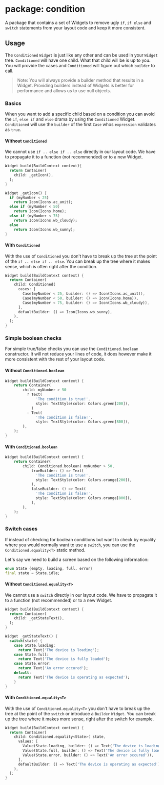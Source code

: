# package: condition

A package that contains a set of Widgets to remove ugly `if`, `if else` and `switch` statements from your layout code and keep it more consistent.

## Usage

The `Conditioned` `Widget` is just like any other and can be used in your `Widget` tree.
`Conditioned` will have one child. What that child will be is up to you.
You will provide the cases and `Conditioned` will figure out which `builder` to call.

> Note: You will always provide a builder method that results in a Widget. Providing builders instead of Widgets is better for performance and allows us to use null objects.

### Basics

When you want to add a specific child based on a condition you can avoid the `if`, `else if` and `else` drama by using the `Conditioned` Widget.
`Conditioned` will use the `builder` of the first `Case` whos `expression` validates as `true`.

#### Without `Conditioned`

We cannot use `if .. else if .. else` directly in our layout code. We have to propagate it to a function (not recommended) or to a new Widget.

```dart
Widget build(BuildContext context){
  return Container(
    child: _getIcon(),
  );
}

Widget _getIcon() {
  if (myNumber < 25)
    return Icon(Icons.ac_unit);
  else if (myNumber < 50)
    return Icon(Icons.home);
  else if (myNumber < 75)
    return Icon(Icons.wb_cloudy);
  else
    return Icon(Icons.wb_sunny);
}
```

#### With `Conditioned`

With the use of `Conditioned` you don't have to break up the tree at the point of the `if .. else if .. else`. You can break up the tree where it makes sense, which is often right after the condition.

```dart
Widget build(BuildContext context) {
  return Container(
    child: Conditioned(
      cases: [
        Case(myNumber < 25, builder: () => Icon(Icons.ac_unit)),
        Case(myNumber < 50, builder: () => Icon(Icons.home)),
        Case(myNumber < 75, builder: () => Icon(Icons.wb_cloudy)),
      ],
      defaultBuilder: () => Icon(Icons.wb_sunny),
    ),
  );
}
```

### Simple boolean checks

For simple true/false checks you can use the `Conditioned.boolean` constructor.
It will not reduce your lines of code, it does however make it more consistent with the rest of your layout code.

#### Without `Conditioned.boolean`

```dart
Widget build(BuildContext context) {
    return Container(
        child: myNumber > 50
          ? Text(
              'The condition is true!',
              style: TextStyle(color: Colors.green[200]),
            )
          : Text(
              'The condition is false!',
              style: TextStyle(color: Colors.green[800]),
        ),
    );
}
```
#### With `Conditioned.boolean`

```dart
Widget build(BuildContext context) {
    return Container(
        child: Conditioned.boolean( myNumber > 50,
            trueBuilder: () => Text(
              'The condition is true!',
              style: TextStyle(color: Colors.orange[200]),
            ),
            falseBuilder: () => Text(
              'The condition is false!',
              style: TextStyle(color: Colors.orange[800]),
            ),
        ),
    );
}
```

### Switch cases

If instead of checking for boolean conditions but want to check by equality where you would normally want to use a `switch`, you can use the `Conditioned.equality<T>` static method.

Let's say we need to build a screen based on the following information:
```dart
enum State {empty, loading, full, error}
final state = State.idle;
```

#### Without `Conditioned.equality<T>`

We cannot use a `switch` directly in our layout code. We have to propagate it to a function (not recommended) or to a new Widget.

```dart
Widget build(BuildContext context) {
  return Container(
    child: _getStateText(),
  );
}

Widget _getStateText() {
  switch(state) {
    case State.loading:
      return Text('The device is loading');
    case State.full:
      return Text('The device is fully loaded');
    case State.error:
      return Text('An error occured');
    default:
      return Text('The device is operating as expected');
    }
}
```

#### With `Conditioned.equality<T>`

With the use of `Conditioned.equality<T>` you don't have to break up the tree at the point of the `switch` or introduce a `Builder` `Widget`. You can break up the tree where it makes more sense, right after the switch for example.

```dart
Widget build(BuildContext context) {
  return Container(
    child: Conditioned.equality<State>( state,
      values: [
        Value(State.loading, builder: () => Text('The device is loading')),
        Value(State.full, builder: () => Text('The device is fully loaded')),
        Value(State.error, builder: () => Text('An error occured')),
      ],
      defaultBuilder: () => Text('The device is operating as expected')
    ),
  );
}
```
